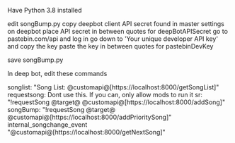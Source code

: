 Have Python 3.8 installed

edit songBump.py
copy deepbot client API secret found in master settings on deepbot
place API secret in between quotes for deepBotAPISecret
go to pastebin.com/api and log in
go down to 'Your unique developer API key' and copy the key
paste the key in between quotes for pastebinDevKey

save songBump.py


In deep bot, edit these commands

songlist: "Song List: @customapi@[https://localhost:8000/getSongList]"
requestsong: Dont use this. If you can, only allow mods to run it
sr: "!requestSong @target@ @customapi@[https://localhost:8000/addSong]"
songBump: "!requestSong @target@ @customapi@[https://localhost:8000/addPrioritySong]"
internal_songchange_event "@customapi@[https://localhost:8000/getNextSong]"
